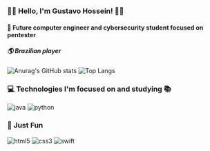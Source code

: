 ### 👋🏼 Hello, I'm Gustavo Hossein! 👋🏼
#### 👻 Future computer engineer and cybersecurity student focused on pentester
##### 🌎 Brazilian player

![Anurag's GitHub stats](https://github-readme-stats.vercel.app/api?username=GuakahSecurity&show_icons=true&theme=radical)
![Top Langs](https://github-readme-stats.vercel.app/api/top-langs/?username=GuakahSecurity&hide_progress=false)

### 💻 Technologies I'm focused on and studying 📚
<div style="display:"inline_block"/>
  <img align="center" alt="java" src="https://img.shields.io/badge/Java-ED8B00?style=for-the-badge&logo=openjdk&logoColor=white"/>
  <img align="center" alt="python" src="https://img.shields.io/badge/Python-14354C?style=for-the-badge&logo=python&logoColor=white"/>
</div>

### 🚀 Just Fun 
<div style="display:"inline_block"/>
  <img align="center" alt="html5" src="https://img.shields.io/badge/HTML5-E34F26?style=for-the-badge&logo=html5&logoColor=white"/>
  <img align="center" alt="css3" src="https://img.shields.io/badge/CSS3-1572B6?style=for-the-badge&logo=css3&logoColor=white"/>
  <img align="center" alt="swift" src="https://img.shields.io/badge/Swift-FA7343?style=for-the-badge&logo=swift&logoColor=white"/>
</div>
